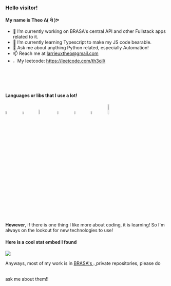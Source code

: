### Hello visitor!


#### My name is Theo ᕕ( ᐛ )ᕗ
<!--
**th3oll/th3oll** is a ✨ _special_ ✨ repository because its `README.md` (this file) appears on your GitHub profile.

Here are some ideas to get you started:
-->
- 🔭 I’m currently working on BRASA's central API and other Fullstack apps related to it.
- 🌱 I’m currently learning Typescript to make my JS code bearable.
- 💬 Ask me about anything Python related, especially Automation!
- 📫 Reach me at larrieuxtheo@gmail.com
- <img src="https://cdn.iconscout.com/icon/free/png-256/leetcode-3772786-3146919.png" width="2%" /> My leetcode: https://leetcode.com/th3oll/

#### Languages or libs that I use a lot!
<div style="flex:1">
  <img src="https://cdn3.iconfinder.com/data/icons/logos-and-brands-adobe/512/267_Python-512.png" width="5%" />
   &nbsp
   &nbsp
   &nbsp
  <img src="https://seeklogo.com/images/N/nodejs-logo-FBE122E377-seeklogo.com.png" width="4.5%" />
    &nbsp
    &nbsp
    &nbsp
  <img src="https://upload.wikimedia.org/wikipedia/commons/a/a7/React-icon.svg" width="6%" />
    &nbsp
    &nbsp
    &nbsp
  <img src="https://upload.wikimedia.org/wikipedia/commons/thumb/6/6a/JavaScript-logo.png/600px-JavaScript-logo.png?20120221235433" width="5%" />
    &nbsp
    &nbsp
    &nbsp
  <img src="https://cdn.worldvectorlogo.com/logos/typescript.svg" width="5%" />
    &nbsp
    &nbsp
    &nbsp
  <img src="https://upload.wikimedia.org/wikipedia/commons/2/29/Postgresql_elephant.svg" width="5%" />
    &nbsp
    &nbsp
    &nbsp
  <img src="https://1000logos.net/wp-content/uploads/2020/09/Java-Logo.png" width="9%" />
</div>
</br>
<b>However</b>, if there is one thing I like more about coding, it is learning! So I'm always on the lookout for new technologies to use!

#### Here is a cool stat embed I found
<img src="https://github-readme-streak-stats.herokuapp.com/?user=th3oll&theme=monokai" />


Anyways, most of my work is in <a href="https://github.com/gobrasa">BRASA's <img src="https://static.wixstatic.com/media/4bc143_6b28deaa0d7f4c66adebe17a39065e8a~mv2.png/v1/crop/x_0,y_65,w_974,h_1043/fill/w_565,h_601,al_c,q_85,usm_0.66_1.00_0.01,enc_auto/brasa%20logo%20no%20pegasus.png" width="1%" /> </a> private repositories, please do ask me about them!!
